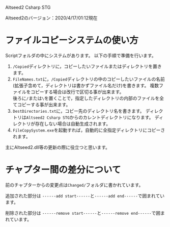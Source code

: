 Altseed2 Csharp STG

Altseed2のバージョン：2020/4/17/01:12現在

# ファイルコピーシステムの使い方

Scriptフォルダの中にシステムがあります。
以下の手順で準備を行います。

1. `/Copied`ディレクトリに，コピーしたいファイルまたはディレクトリを置きます。
1. `FileNames.txt`に，`/Copied`ディレクトリの中のコピーしたいファイルの名前(拡張子含めて，ディレクトリは書かずファイル名だけ)を書きます。  複数ファイルをコピーする場合は改行で区切る事が出来ます。   
後ろに`/`または`\`を置くことで，指定したディレクトリの内部のファイルを全てコピーする事が出来ます。
1. `DestDirectories.txt`に，コピー先のディレクトリ名を書きます。  ディレクトリは`Altseed2 Csharp STG`からのカレントディレクトリになります。  ディレクトリが存在しない場合は自動生成されます。
1. `FileCopySystem.exe`を起動すれば，自動的に全指定ディレクトリにコピーされます。

主にAltseed2.dll等の更新の際に役立つと思います。

# チャプター間の差分について

前のチャプターからの変更点は`Changed/`フォルダに書かれています。

追加された部分は
`------add start------`と`------add end------`で囲まれています。

削除された部分は
`------remove start------`と`------remove end------`で囲まれています。